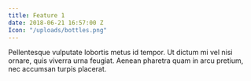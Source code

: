 ```yaml
---
title: Feature 1
date: 2018-06-21 16:57:00 Z
Icon: "/uploads/bottles.png"
---
```


Pellentesque vulputate lobortis metus id tempor. Ut dictum mi vel nisi ornare, quis viverra urna feugiat. Aenean pharetra quam in arcu pretium, nec accumsan turpis placerat.